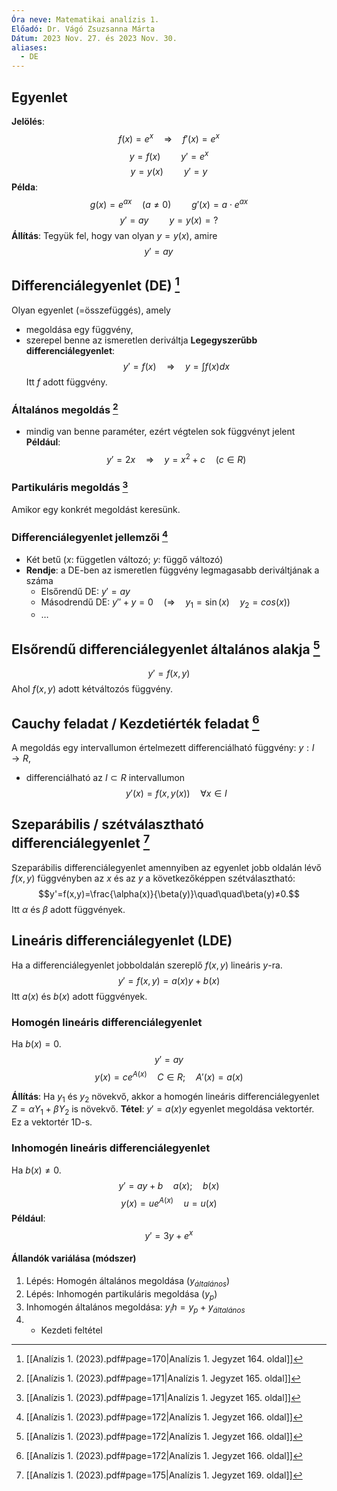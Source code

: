 ```yaml
---
Óra neve: Matematikai analízis 1.
Előadó: Dr. Vágó Zsuzsanna Márta
Dátum: 2023 Nov. 27. és 2023 Nov. 30.
aliases:
  - DE
---
```

## Egyenlet
**Jelölés**:
$$f(x)=e^x\quad\Rightarrow\quad f'(x)=e^x$$
$$y=f(x)\quad\quad y'=e^x$$
$$y=y(x)\quad\quad y'=y$$
**Példa**:
$$g(x)=e^{ax}\quad(a≠0)\quad\quad g'(x)=a\cdot e^{ax}$$
$$y'=ay\quad\quad y=y(x)=?$$
**Állítás**:
Tegyük fel, hogy van olyan $y=y(x)$, amire
$$y'=ay\quad\quad$$
## Differenciálegyenlet (DE) [^3]
Olyan egyenlet (=összefüggés), amely
- megoldása egy függvény,
- szerepel benne az ismeretlen deriváltja
**Legegyszerűbb differenciálegyenlet**:
$$y'=f(x)\quad\Rightarrow\quad y=\int{f(x)}dx$$
Itt $f$ adott függvény.
### Általános megoldás [^4]
- mindig van benne paraméter, ezért végtelen sok függvényt jelent
**Például**:
$$y'=2x\quad\Rightarrow\quad y=x^2+c\quad(c\in R)$$
### Partikuláris megoldás [^4]
Amikor egy konkrét megoldást keresünk.
### Differenciálegyenlet jellemzői [^1]
- Két betű ($x$: független változó; $y$: függő változó)
- **Rendje**: a DE-ben az ismeretlen függvény legmagasabb deriváltjának a száma
	- Elsőrendű DE: $y'=ay$
	- Másodrendű DE: $y''+y=0\quad\big(\Rightarrow\quad y_1=\sin(x)\quad y_2=cos(x)\big)$
	- …
## Elsőrendű differenciálegyenlet általános alakja [^1]
$$y'=f(x,y)$$
Ahol $f(x,y)$ adott kétváltozós függvény.
## Cauchy feladat / Kezdetiérték feladat [^1]
A megoldás egy intervallumon értelmezett differenciálható függvény: $y:I\to R$,
- differenciálható az $I\subset R$ intervallumon
$$y'(x)=f\big(x,y(x)\big)\quad\forall x\in I$$
## Szeparábilis / szétválasztható differenciálegyenlet [^2]
Szeparábilis differenciálegyenlet amennyiben az egyenlet jobb oldalán lévő $f(x,y)$ függvényben az $x$ és az $y$ a következőképpen szétválasztható:
$$y'=f(x,y)=\frac{\alpha(x)}{\beta(y)}\quad\quad\beta(y)≠0.$$
Itt $\alpha$ és $\beta$ adott függvények.
## Lineáris differenciálegyenlet (LDE)
Ha a differenciálegyenlet jobboldalán szereplő $f(x,y)$ lineáris $y$-ra.
$$y'=f(x,y)=a(x)y+b(x)$$
Itt $a(x)$ és $b(x)$ adott függvények.
### Homogén lineáris differenciálegyenlet
Ha $b(x)=0$.
$$y'=ay$$
$$y(x)=ce^{A(x)}\quad C\in R;\quad A'(x)=a(x)$$

**Állítás**:
Ha $y_1$ és $y_2$ növekvő, akkor a homogén lineáris differenciálegyenlet $Z=\alpha Y_1+\beta Y_2$ is növekvő.
**Tétel**:
$y'=a(x)y$ egyenlet megoldása vektortér. Ez a vektortér 1D-s.
### Inhomogén lineáris differenciálegyenlet
Ha $b(x)≠0$.
$$y'=ay+b\quad a(x);\quad b(x)$$
$$y(x)=ue^{A(x)}\quad u=u(x)$$
**Például**:
$$y'=3y+e^x$$
#### Állandók variálása (módszer)
1. Lépés: Homogén általános megoldása ($y_{általános}$)
2. Lépés: Inhomogén partikuláris megoldása ($y_p$)
3. Inhomogén általános megoldása: $y_ih=y_p+y_{általános}$
4. + Kezdeti feltétel

[^1]: [[Analízis 1. (2023).pdf#page=172|Analízis 1. Jegyzet 166. oldal]]
[^2]: [[Analízis 1. (2023).pdf#page=175|Analízis 1. Jegyzet 169. oldal]]
[^3]: [[Analízis 1. (2023).pdf#page=170|Analízis 1. Jegyzet 164. oldal]]
[^4]: [[Analízis 1. (2023).pdf#page=171|Analízis 1. Jegyzet 165. oldal]]